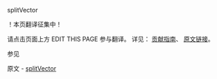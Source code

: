  splitVector

 ！本页翻译征集中！

请点击页面上方 EDIT THIS PAGE 参与翻译。
详见：
[贡献指南]( https://github.com/whaleal/MongoDB-Manual-zh/blob/master/CONTRIBUTING.md )、
[原文链接](  https://docs.mongodb.com/manual/reference/command/splitVector/  )。

 参见

原文 - [splitVector]( https://docs.mongodb.com/manual/reference/command/splitVector/ )

